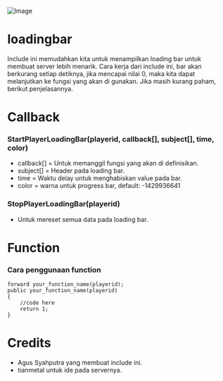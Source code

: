 ![Image](https://image.prntscr.com/image/0xbhU2IKSOqPKGzBoj050w.png)

# loadingbar
Include ini memudahkan kita untuk menampilkan loading bar untuk membuat server lebih menarik. Cara kerja dari include ini, bar akan berkurang setiap detiknya, jika mencapai nilai 0, maka kita dapat melanjutkan ke fungsi yang akan di gunakan. Jika masih kurang paham, berikut penjelasannya.

# Callback
### StartPlayerLoadingBar(playerid, callback[], subject[], time, color)
* callback[] = Untuk memanggil fungsi yang akan di definisikan.
* subject[] = Header pada loading bar.
* time = Waktu delay untuk menghabiskan value pada bar.
* color = warna untuk progress bar, default: -1429936641

### StopPlayerLoadingBar(playerid)
* Untuk mereset semua data pada loading bar.

# Function
### Cara penggunaan function
```
forward your_function_name(playerid);
public your_function_name(playerid) 
{
	//code here
	return 1;
}
```

# Credits
* Agus Syahputra yang membuat include ini.
* tianmetal untuk ide pada servernya.
